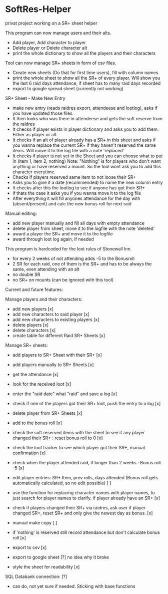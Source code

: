 # SoftRes-Helper
privat project working on a SR+ sheet helper

This program can now manage users and their alts.
- Add player, Add character to player
- Delete player or Delete character alt
- print the whole dictionary to show all the players and their characters

Tool can now manage SR+ sheets in form of csv files.
- Create new sheets (Do that for first time users), fill with column names
- print the whole sheet to show all the SR+ of every player.
  Will show you the last 6 raid days attendance, if sheet has to many raid days recorded
- export to google spread sheet (currently not working)

SR+ Sheet - Make New Entry
- make new entry (reads raidres export, attendeese and lootlog), asks if you have updated those files.
- It then looks who was there in attendeese and gets the soft reserve from the raidres
- It checks if player exists in player dictionary and asks you to add them. Either as player or alt.
- It checks if an alt of player already has a SR+ in this sheet and asks if you wanna replace the current SR+
  if they haven't reserved the same items. Will move it to the log file with a note 'replaced'
- It checks if player is not yet in the Sheet and you can choose what to put in (item 1, item 2, nothing)
  Note: "Nothing" is for players who don't want anything or have reserved a mount.
        So the tool wont ask you to add this character everytime.
- Checks if players reserved same item to not loose their SR+
- Asks you to give it a date (recommended) to name the new column entry
- It checks after this the lootlog to see if anyone has got their SR+
- if thats the case it asks you if you wanna move it to the log file
- After everything it will fill anyones attendance for the day with (absent/present)
  and calc the new bonus roll for next raid

Manual editing:
- add new player manually and fill all days with empty attendance
- delete player from sheet, move it to the logfile with the note 'deleted'
- award a player the SR+ and move it to the logfile
- award through loot log again, if needed

This program is hardcoded for the loot rules of Stonewall Inn.
- for every 2 weeks of not attending adds -5 to the Bonusroll
- 2 SR for each raid, one of them is the SR+ and has to be always the same, even attending with an alt
- no double SR
- no SR+ on mounts (can be ignored with this tool)

Current and future features:

Manage players and their characters:
- add new players [x]
- add new characters to said player [x]
- add new characters to existing players [x]
- delete players [x]
- delete characters [x]
- create table for different Raid SR+ Sheets [x]

Manage SR+ sheets:
- add players to SR+ Sheet with their SR+ [x]
- add players manually to SR+ Sheets [x]
- get the attendance [x]
- look for the received loot [x]
- enter the "raid date" what "raid" and save a log [x]
- check if one of the players got their SR+ loot, push the entry to a log [x]
- delete player from SR+ Sheets [x]
- add to the bonus roll [x]
- check the soft reserved items with the sheet to see if any player changed their SR+ : reset bonus roll to 0 [x]
- check the loot tracker to see which player got their SR+, manual confirmation [x]
- check when the player attended raid, if longer than 2 weeks : Bonus roll -5 [x]
- edit player entries: SR+ Item, prev rolls, days attended (Bonus roll gets automatically calculated, so no edit possible) [ ]
- use the function for replacing character names with player names, to just search for player names to clarify, if player already have an SR+ [x]
- check if players changed their SR+ via raidres, ask user if player changed SR+, reset SR+ and only give the newest day as bonus. [x]
- manual make copy [ ]
- if 'nothing' is reserved still record attendance but don't calculate bonus roll [x]

- export to csv [x]
- export to google sheet [?] no idea why it broke
- style the sheet for readability [x]

SQL Databank connection: [?]
- can do, not yet sure if needed. Sticking with base functions
